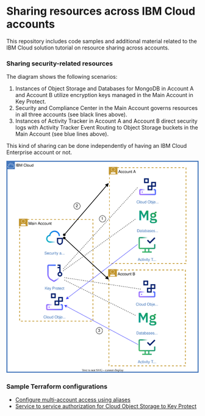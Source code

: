 # Sharing resources across IBM Cloud accounts
This repository includes code samples and additional material related to the IBM Cloud solution tutorial on resource sharing across accounts.


### Sharing security-related resources

The diagram shows the following scenarios:

1. Instances of Object Storage and Databases for MongoDB in Account A and Account B utilize encryption keys managed in the Main Account in Key Protect.
2. Security and Compliance Center in the Main Account governs resources in all three accounts (see black lines above).
3. Instances of Activity Tracker in Account A and Account B direct security logs with Activity Tracker Event Routing to Object Storage buckets in the Main Account (see blue lines above).

This kind of sharing can be done independently of having an IBM Cloud Enterprise account or not.

![sharing security services](images/resource-sharing-architecture-security.svg)

### Sample Terraform configurations
- [Configure multi-account access using aliases](terraform-multiaccount)
- [Service to service authorization for Cloud Object Storage to Key Protect](terraform-authorization-policy.tf)